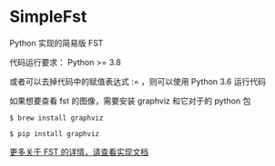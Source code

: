 # SimpleFst
Python 实现的简易版 FST

代码运行要求： Python >= 3.8

或者可以去掉代码中的赋值表达式 := ，则可以使用 Python 3.6 运行代码

如果想要查看 fst 的图像，需要安装  graphviz  和它对于的 python 包

```
$ brew install graphviz

$ pip install graphviz
```



[更多关于 FST 的详情，请查看实现文档](https://github.com/maxnoodles/SimpleFst/blob/main/Elasticsearch%20%E4%B8%AD%20FST%20%E7%9A%84%E5%AE%9E%E7%8E%B0%E5%8E%9F%E7%90%86.md)

